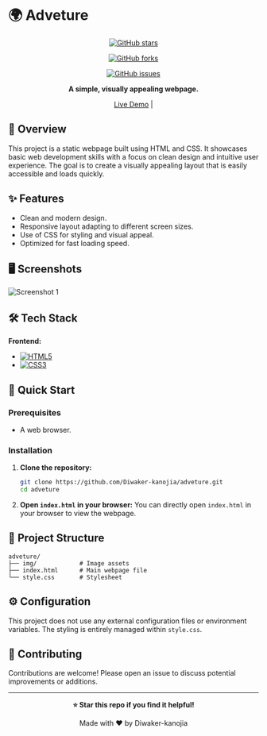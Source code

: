 # 🌍 Adveture

<div align="center">

[![GitHub stars](https://img.shields.io/github/stars/Diwaker-kanojia/adveture?style=for-the-badge)](https://github.com/Diwaker-kanojia/adveture/stargazers)

[![GitHub forks](https://img.shields.io/github/forks/Diwaker-kanojia/adveture?style=for-the-badge)](https://github.com/Diwaker-kanojia/adveture/network)

[![GitHub issues](https://img.shields.io/github/issues/Diwaker-kanojia/adveture?style=for-the-badge)](https://github.com/Diwaker-kanojia/adveture/issues)

**A simple, visually appealing webpage.**

[Live Demo](https://demo-link.com) <!-- TODO: Add live demo link --> |

</div>

## 📖 Overview

This project is a static webpage built using HTML and CSS. It showcases basic web development skills with a focus on clean design and intuitive user experience.  The goal is to create a visually appealing layout that is easily accessible and loads quickly.

## ✨ Features

-   Clean and modern design.
-   Responsive layout adapting to different screen sizes.
-   Use of CSS for styling and visual appeal.
-   Optimized for fast loading speed.


## 🖥️ Screenshots

![Screenshot 1](path-to-screenshot) <!-- TODO: Add actual screenshots -->



## 🛠️ Tech Stack

**Frontend:**

- [![HTML5](https://img.shields.io/badge/HTML5-E34F26?style=for-the-badge&logo=html5&logoColor=white)](https://html.spec.whatwg.org/)
- [![CSS3](https://img.shields.io/badge/CSS3-1572B6?style=for-the-badge&logo=css3&logoColor=white)](https://www.w3.org/Style/CSS/)


## 🚀 Quick Start

### Prerequisites

-   A web browser.

### Installation

1.  **Clone the repository:**
    ```bash
    git clone https://github.com/Diwaker-kanojia/adveture.git
    cd adveture
    ```

2.  **Open `index.html` in your browser:**  You can directly open `index.html` in your browser to view the webpage.


## 📁 Project Structure

```
adveture/
├── img/            # Image assets
├── index.html      # Main webpage file
└── style.css       # Stylesheet
```

## ⚙️ Configuration

This project does not use any external configuration files or environment variables.  The styling is entirely managed within `style.css`.

## 🤝 Contributing

Contributions are welcome! Please open an issue to discuss potential improvements or additions.


---

<div align="center">

**⭐ Star this repo if you find it helpful!**

Made with ❤️ by Diwaker-kanojia

</div>


